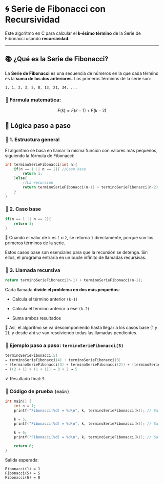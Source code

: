 # 🌀 Serie de Fibonacci con Recursividad

Este algoritmo en C para calcular el **k-ésimo término** de la Serie de Fibonacci usando **recursividad**.

---

## 📚 ¿Qué es la Serie de Fibonacci?

La **Serie de Fibonacci** es una secuencia de números en la que cada término es la **suma de los dos anteriores**. Los primeros términos de la serie son:

```
1, 1, 2, 3, 5, 8, 13, 21, 34, ...
```

### 🔢 Fórmula matemática:
 
```math
F(k) = F(k - 1) + F(k - 2)
```

## 🔧 Lógica paso a paso

### 🔹 1. Estructura general

El algoritmo se basa en llamar la misma función con valores más pequeños, siguiendo la fórmula de Fibonacci:

```c
int terminoSerieFibonacci(int n){
    if(n == 1 || n == 2){ //Caso base
        return 1;
    }else{
        //La recursion
        return terminoSerieFibonacci(n-1) + terminoSerieFibonacci(n-2);
    }
}
```

### 🔹 2. Caso base

```c
if(n == 1 || n == 2){
    return 1;
}
```

📌 Cuando el valor de `k` es `1` o `2`, se retorna `1` directamente, porque son los primeros términos de la serie.

Estos casos base son esenciales para que la recursión se detenga. Sin ellos, el programa entraría en un bucle infinito de llamadas recursivas.

### 🔹 3. Llamada recursiva

```c
return terminoSerieFibonacci(n-1) + terminoSerieFibonacci(n-2);
```
Cada llamada **divide el problema en dos más pequeños**:

- Calcula el término anterior `(k-1)`

- Calcula el término anterior a ese `(k-2)`

- Suma ambos resultados

🔁 Así, el algoritmo se va descomponiendo hasta llegar a los casos base (1 y 2), y desde ahí se van resolviendo todas las llamadas pendientes.

### 🔁 Ejemplo paso a paso: `terminoSerieFibonacci(5)`

```c
terminoSerieFibonacci(5)
→ terminoSerieFibonacci(4) + terminoSerieFibonacci(3)
→ (terminoSerieFibonacci(3) + terminoSerieFibonacci(2)) + (terminoSerieFibonacci(2) + terminoSerieFibonacci(1))
→ ((2 + 1) + (1 + 1)) → 3 + 2 → 5
```

✔ Resultado final: `5`

### 🧪 Código de prueba `(main)`

```c
int main() {
    int n = 1;
    printf("Fibonacci(%d) = %d\n", k, terminoSerieFibonacci(k)); // Salida: 1

    k = 5;
    printf("Fibonacci(%d) = %d\n", k, terminoSerieFibonacci(k)); // Salida: 5

    k = 6;
    printf("Fibonacci(%d) = %d\n", k, terminoSerieFibonacci(k)); // Salida: 8

    return 0;
}

```
Salida esperada:

```
Fibonacci(1) = 1
Fibonacci(5) = 5
Fibonacci(6) = 8
```
